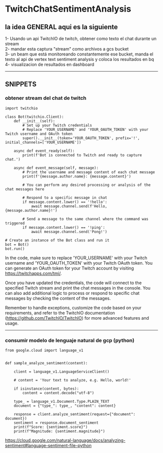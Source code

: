 # TwitchChatSentimentAnalysis

## la idea GENERAL aqui es la siguiente

1- Usando un api TwitchIO de twitch, obtener como texto el chat durante un stream  
2- mandar esta captura "stream" como archivos a gcs bucket  
3- un beam que está monitoreando constantemente ese bucket, manda el texto al api de vertex text sentiment analysis y coloca los resultados en bq  
4- visualizacion de resultados en dashboard  

---
## SNIPPETS 
### obtener stream del chat de twitch

    import twitchio

    class Bot(twitchio.Client):
        def __init__(self):
            # Set up your Twitch credentials
            # Replace 'YOUR_USERNAME' and 'YOUR_OAUTH_TOKEN' with your Twitch username and OAuth token
            super().__init__(token='YOUR_OAUTH_TOKEN', prefix='!', initial_channels=['YOUR_USERNAME'])

        async def event_ready(self):
            print(f'Bot is connected to Twitch and ready to capture chat.')

        async def event_message(self, message):
            # Print the username and message content of each chat message
            print(f'{message.author.name}: {message.content}')

            # You can perform any desired processing or analysis of the chat messages here

            # Respond to a specific message in chat
            if message.content.lower() == '!hello':
                await message.channel.send(f'Hello, {message.author.name}!')

            # Send a message to the same channel where the command was triggered
            if message.content.lower() == '!ping':
                await message.channel.send('Pong!')

    # Create an instance of the Bot class and run it
    bot = Bot()
    bot.run()


In the code, make sure to replace 'YOUR_USERNAME' with your Twitch username and 'YOUR_OAUTH_TOKEN' with your Twitch OAuth token. You can generate an OAuth token for your Twitch account by visiting https://twitchapps.com/tmi/.  

Once you have updated the credentials, the code will connect to the specified Twitch stream and print the chat messages in the console. You can also add additional logic to process or respond to specific chat messages by checking the content of the messages.  

Remember to handle exceptions, customize the code based on your requirements, and refer to the TwitchIO documentation (https://github.com/TwitchIO/TwitchIO) for more advanced features and usage.  


---
### consumir modelo de lenguaje natural de gcp (python)


    from google.cloud import language_v1


    def sample_analyze_sentiment(content):

        client = language_v1.LanguageServiceClient()

        # content = 'Your text to analyze, e.g. Hello, world!'

        if isinstance(content, bytes):
            content = content.decode("utf-8")

        type_ = language_v1.Document.Type.PLAIN_TEXT
        document = {"type_": type_, "content": content}

        response = client.analyze_sentiment(request={"document": document})
        sentiment = response.document_sentiment
        print(f"Score: {sentiment.score}")
        print(f"Magnitude: {sentiment.magnitude}")


https://cloud.google.com/natural-language/docs/analyzing-sentiment#language-sentiment-file-python